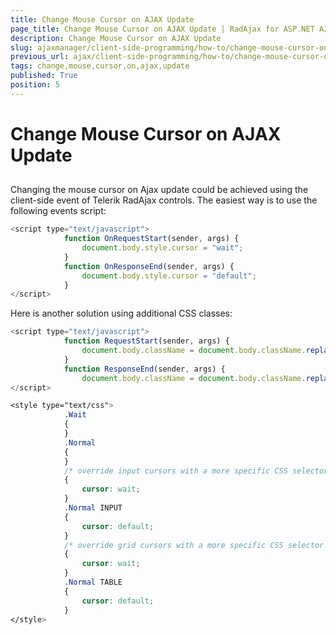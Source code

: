 ```yaml
---
title: Change Mouse Cursor on AJAX Update
page_title: Change Mouse Cursor on AJAX Update | RadAjax for ASP.NET AJAX Documentation
description: Change Mouse Cursor on AJAX Update
slug: ajaxmanager/client-side-programming/how-to/change-mouse-cursor-on-ajax-update
previous_url: ajax/client-side-programming/how-to/change-mouse-cursor-on-ajax-update
tags: change,mouse,cursor,on,ajax,update
published: True
position: 5
---
```


# Change Mouse Cursor on AJAX Update



## 

Changing the mouse cursor on Ajax update could be achieved using the client-side event of Telerik RadAjax controls. The easiest way is to use the following events script:

````JavaScript
<script type="text/javascript">
	        function OnRequestStart(sender, args) {
	            document.body.style.cursor = "wait";
	        }
	        function OnResponseEnd(sender, args) {
	            document.body.style.cursor = "default";
	        }
</script>
````



Here is another solution using additional CSS classes:

````JavaScript
<script type="text/javascript">
	        function RequestStart(sender, args) {
	            document.body.className = document.body.className.replace("Normal", "Wait");
	        }
	        function ResponseEnd(sender, args) {
	            document.body.className = document.body.className.replace("Wait", "Normal");
</script>
````



````CSS
<style type="text/css">
	        .Wait
	        {
	        }
	        .Normal
	        {
	        }
	        /* override input cursors with a more specific CSS selector */.Wait INPUT
	        {
	            cursor: wait;
	        }
	        .Normal INPUT
	        {
	            cursor: default;
	        }
	        /* override grid cursors with a more specific CSS selector */.Wait TABLE
	        {
	            cursor: wait;
	        }
	        .Normal TABLE
	        {
	            cursor: default;
	        }
</style>
````


